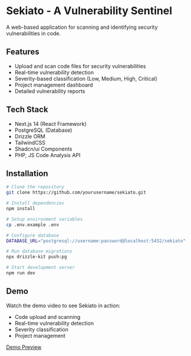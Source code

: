 # Sekiato - A Vulnerability Sentinel

A web-based application for scanning and identifying security vulnerabilities in code.

## Features

- Upload and scan code files for security vulnerabilities
- Real-time vulnerability detection
- Severity-based classification (Low, Medium, High, Critical)
- Project management dashboard
- Detailed vulnerability reports

## Tech Stack

- Next.js 14 (React Framework)
- PostgreSQL (Database)
- Drizzle ORM
- TailwindCSS
- Shadcn/ui Components
- PHP, JS Code Analysis API

## Installation

```bash
# Clone the repository
git clone https://github.com/yourusername/sekiato.git

# Install dependencies
npm install

# Setup environment variables
cp .env.example .env

# Configure database
DATABASE_URL="postgresql://username:password@localhost:5432/sekiato"

# Run database migrations
npx drizzle-kit push:pg

# Start development server
npm run dev
```

## Demo

Watch the demo video to see Sekiato in action:
- Code upload and scanning
- Real-time vulnerability detection
- Severity classification
- Project management

[Demo Preview](https://youtu.be/HOISjf4AFT8)
